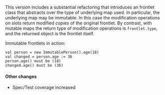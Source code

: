This version includes a substantial refactoring that introduces an frontlet class that abstracts over the
type of underlying map used. In particular, the underlying map may be immutable. In this case the modification operations
on slots return modified *copies* of the original frontlet. By contrast, with mutable maps the return type of
modification operations is ``frontlet.type``, and the returned object is the frontlet itself.

Immutable frontlets in action:

    val person = new ImmutablePerson().age(18)
    val changed = person.age := 36
    person.age() must be (18)
    changed.age() must be (36)

#### Other changes

* Spec/Test coverage increased